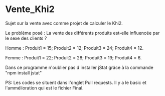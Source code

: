# Vente_Khi2
Sujet sur la vente avec comme projet de calculer le Khi2.

Le problème posé : 
La vente des différents produits est-elle influencée par le sexe des clients ?

Homme : Produit1 = 15;
        Produit2 = 12;
        Produit3 = 24;
        Produit4 = 12.
        
        
Femme : Produit1 = 22;
        Produit2 = 28;
        Produit3 = 19;
        Produit4 = 6.


Dans ce programme n'oublier pas d'installer jStat grâce à la commande "npm install jstat"

PS: Les codes se situent dans l'onglet Pull requests.
Il y a le basic et l'ammélioration qui est le fichier Final.
